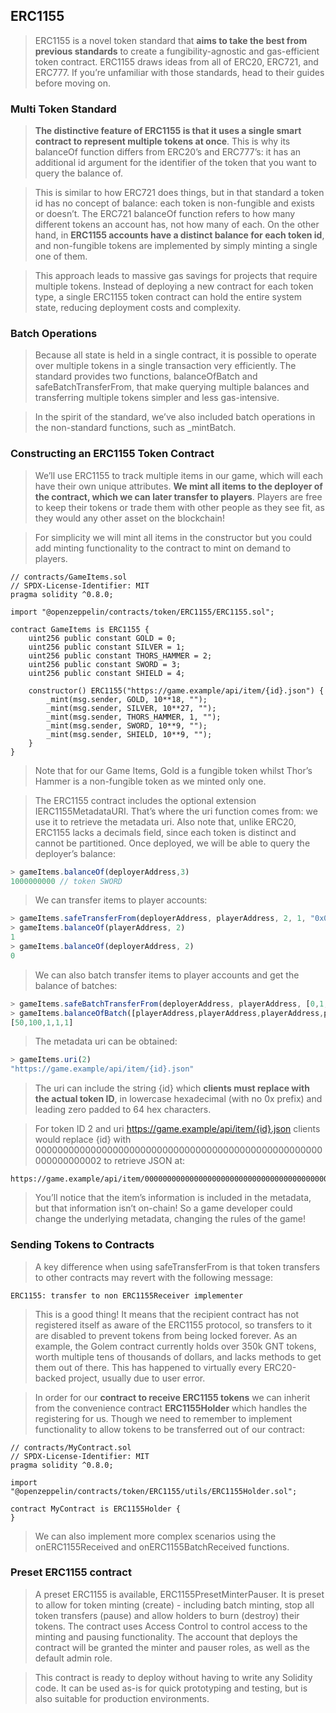 ## ERC1155

> ERC1155 is a novel token standard that **aims to take the best from previous standards** to create a fungibility-agnostic and gas-efficient token contract. ERC1155 draws ideas from all of ERC20, ERC721, and ERC777. If you’re unfamiliar with those standards, head to their guides before moving on.

### Multi Token Standard

> **The distinctive feature of ERC1155 is that it uses a single smart contract to represent multiple tokens at once**. This is why its balanceOf function differs from ERC20’s and ERC777’s: it has an additional id argument for the identifier of the token that you want to query the balance of.

> This is similar to how ERC721 does things, but in that standard a token id has no concept of balance: each token is non-fungible and exists or doesn’t. The ERC721 balanceOf function refers to how many different tokens an account has, not how many of each. On the other hand, in **ERC1155 accounts have a distinct balance for each token id**, and non-fungible tokens are implemented by simply minting a single one of them.

> This approach leads to massive gas savings for projects that require multiple tokens. Instead of deploying a new contract for each token type, a single ERC1155 token contract can hold the entire system state, reducing deployment costs and complexity.

### Batch Operations

> Because all state is held in a single contract, it is possible to operate over multiple tokens in a single transaction very efficiently. The standard provides two functions, balanceOfBatch and safeBatchTransferFrom, that make querying multiple balances and transferring multiple tokens simpler and less gas-intensive.

> In the spirit of the standard, we’ve also included batch operations in the non-standard functions, such as \_mintBatch.

### Constructing an ERC1155 Token Contract

> We’ll use ERC1155 to track multiple items in our game, which will each have their own unique attributes. **We mint all items to the deployer of the contract, which we can later transfer to players**. Players are free to keep their tokens or trade them with other people as they see fit, as they would any other asset on the blockchain!

> For simplicity we will mint all items in the constructor but you could add minting functionality to the contract to mint on demand to players.

```solidity
// contracts/GameItems.sol
// SPDX-License-Identifier: MIT
pragma solidity ^0.8.0;

import "@openzeppelin/contracts/token/ERC1155/ERC1155.sol";

contract GameItems is ERC1155 {
    uint256 public constant GOLD = 0;
    uint256 public constant SILVER = 1;
    uint256 public constant THORS_HAMMER = 2;
    uint256 public constant SWORD = 3;
    uint256 public constant SHIELD = 4;

    constructor() ERC1155("https://game.example/api/item/{id}.json") {
        _mint(msg.sender, GOLD, 10**18, "");
        _mint(msg.sender, SILVER, 10**27, "");
        _mint(msg.sender, THORS_HAMMER, 1, "");
        _mint(msg.sender, SWORD, 10**9, "");
        _mint(msg.sender, SHIELD, 10**9, "");
    }
}
```

> Note that for our Game Items, Gold is a fungible token whilst Thor’s Hammer is a non-fungible token as we minted only one.

> The ERC1155 contract includes the optional extension IERC1155MetadataURI. That’s where the uri function comes from: we use it to retrieve the metadata uri. Also note that, unlike ERC20, ERC1155 lacks a decimals field, since each token is distinct and cannot be partitioned. Once deployed, we will be able to query the deployer’s balance:

```js
> gameItems.balanceOf(deployerAddress,3)
1000000000 // token SWORD
```

> We can transfer items to player accounts:

```js
> gameItems.safeTransferFrom(deployerAddress, playerAddress, 2, 1, "0x0")
> gameItems.balanceOf(playerAddress, 2)
1
> gameItems.balanceOf(deployerAddress, 2)
0
```

> We can also batch transfer items to player accounts and get the balance of batches:

```js
> gameItems.safeBatchTransferFrom(deployerAddress, playerAddress, [0,1,3,4], [50,100,1,1], "0x0")
> gameItems.balanceOfBatch([playerAddress,playerAddress,playerAddress,playerAddress,playerAddress], [0,1,2,3,4])
[50,100,1,1,1]
```

> The metadata uri can be obtained:

```js
> gameItems.uri(2)
"https://game.example/api/item/{id}.json"
```

> The uri can include the string {id} which **clients must replace with the actual token ID**, in lowercase hexadecimal (with no 0x prefix) and leading zero padded to 64 hex characters.

> For token ID 2 and uri https://game.example/api/item/{id}.json clients would replace {id} with 0000000000000000000000000000000000000000000000000000000000000002 to retrieve JSON at:

```
https://game.example/api/item/0000000000000000000000000000000000000000000000000000000000000002.json
```

> You’ll notice that the item’s information is included in the metadata, but that information isn’t on-chain! So a game developer could change the underlying metadata, changing the rules of the game!

### Sending Tokens to Contracts

> A key difference when using safeTransferFrom is that token transfers to other contracts may revert with the following message:

```
ERC1155: transfer to non ERC1155Receiver implementer
```

> This is a good thing! It means that the recipient contract has not registered itself as aware of the ERC1155 protocol, so transfers to it are disabled to prevent tokens from being locked forever. As an example, the Golem contract currently holds over 350k GNT tokens, worth multiple tens of thousands of dollars, and lacks methods to get them out of there. This has happened to virtually every ERC20-backed project, usually due to user error.

> In order for our **contract to receive ERC1155 tokens** we can inherit from the convenience contract **ERC1155Holder** which handles the registering for us. Though we need to remember to implement functionality to allow tokens to be transferred out of our contract:

```solidity
// contracts/MyContract.sol
// SPDX-License-Identifier: MIT
pragma solidity ^0.8.0;

import "@openzeppelin/contracts/token/ERC1155/utils/ERC1155Holder.sol";

contract MyContract is ERC1155Holder {
}
```

> We can also implement more complex scenarios using the onERC1155Received and onERC1155BatchReceived functions.

### Preset ERC1155 contract

> A preset ERC1155 is available, ERC1155PresetMinterPauser. It is preset to allow for token minting (create) - including batch minting, stop all token transfers (pause) and allow holders to burn (destroy) their tokens. The contract uses Access Control to control access to the minting and pausing functionality. The account that deploys the contract will be granted the minter and pauser roles, as well as the default admin role.

> This contract is ready to deploy without having to write any Solidity code. It can be used as-is for quick prototyping and testing, but is also suitable for production environments.